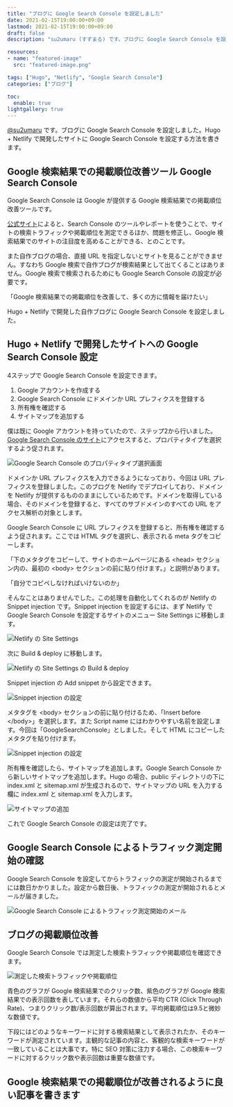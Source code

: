 ```yaml
---
title: "ブログに Google Search Console を設定しました"
date: 2021-02-15T19:00:00+09:00
lastmod: 2021-02-15T19:00:00+09:00
draft: false
description: "su2umaru (すずまる) です。ブログに Google Search Console を設定しました。Hugo + Netlify で開発したサイトに Google Search Console を設定する方法を書きます。"

resources:
- name: "featured-image"
  src: "featured-image.png"

tags: ["Hugo", "Netlify", "Google Search Console"]
categories: ["ブログ"]

toc:
  enable: true
lightgallery: true
---
```


[@su2umaru](https://twitter.com/su2umaru) です。ブログに Google Search Console を設定しました。Hugo + Netlify で開発したサイトに Google Search Console を設定する方法を書きます。

<!--more-->

## Google 検索結果での掲載順位改善ツール Google Search Console

Google Search Console は Google が提供する Google 検索結果での掲載順位改善ツールです。

[公式サイト](https://search.google.com/search-console/about?hl=ja)によると、Search Console のツールやレポートを使うことで、サイトの検索トラフィックや掲載順位を測定できるほか、問題を修正し、Google 検索結果でのサイトの注目度を高めることができる、とのことです。

また自作ブログの場合、直接 URL を指定しないとサイトを見ることができません。すなわち Google 検索で自作ブログが検索結果として出てくることはありません。Google 検索で検索されるためにも Google Search Console の設定が必要です。

「Google 検索結果での掲載順位を改善して、多くの方に情報を届けたい」

Hugo + Netlify で開発した自作ブログに Google Search Console を設定しました。

## Hugo + Netlify で開発したサイトへの Google Search Console 設定

4ステップで Google Search Console を設定できます。

1. Google アカウントを作成する
2. Google Search Console にドメインか URL プレフィクスを登録する
3. 所有権を確認する
4. サイトマップを追加する

僕は既に Google アカウントを持っていたので、ステップ2から行いました。[Google Search Console のサイト](https://search.google.com/search-console/welcome?hl=ja)にアクセスすると、プロパティタイプを選択するよう促されます。

![Google Search Console のプロパティタイプ選択画面](google-search-console.png)

ドメインか URL プレフィクスを入力できるようになっており、今回は URL プレフィクスを登録しました。このブログを Netlify でデプロイしており、ドメインを Netlify が提供するもののままにしているためです。ドメインを取得している場合、そのドメインを登録すると、すべてのサブドメインのすべての URL をアクセス解析の対象とします。

Google Search Console に URL プレフィクスを登録すると、所有権を確認するよう促されます。ここでは HTML タグを選択し、表示される meta タグをコピーします。

「下のメタタグをコピーして、サイトのホームページにある \<head\> セクション内の、最初の \<body\> セクションの前に貼り付けます。」と説明があります。

「自分でコピペしなければいけないのか」

そんなことはありませんでした。この処理を自動化してくれるのが Netlify の Snippet injection です。Snippet injection を設定するには、まず Netlify で Google Search Console を設定するサイトのメニュー Site Settings に移動します。

![Netlify の Site Settings](netlify-site.png)

次に Build & deploy に移動します。

![Netlify の Site Settings の Build & deploy](netlify-site-build-deploy.png)

Snippet injection の Add snippet から設定できます。

![Snippet injection の設定](netlify-site-snippet-injection.png)

メタタグを \<body\> セクションの前に貼り付けるため、「Insert before \</body\>」を選択します。また Script name にはわかりやすい名前を設定します。今回は「GoogleSearchConsole」としました。そして HTML にコピーしたメタタグを貼り付けます。

![Snippet injection の設定](netlify-site-snippet-injection-add.png)

所有権を確認したら、サイトマップを追加します。Google Search Console から新しいサイトマップを追加します。Hugo の場合、public ディレクトリの下に index.xml と sitemap.xml が生成されるので、サイトマップの URL を入力する欄に index.xml と sitemap.xml を入力します。

![サイトマップの追加](sitemap.png)

これで Google Search Console の設定は完了です。

## Google Search Console によるトラフィック測定開始の確認

Google Search Console を設定してからトラフィックの測定が開始されるまでには数日かかりました。設定から数日後、トラフィックの測定が開始されるとメールが届きました。

![Google Search Console によるトラフィック測定開始のメール](mail.png)

## ブログの掲載順位改善

Google Search Console では測定した検索トラフィックや掲載順位を確認できます。

![測定した検索トラフィックや掲載順位](performance.png)

青色のグラフが Google 検索結果でのクリック数、紫色のグラフが Google 検索結果での表示回数を表しています。それらの数値から平均 CTR (Click Through Rate)、つまりクリック数/表示回数が算出されます。平均掲載順位は9.5と微妙な数値です。

下段にはどのようなキーワードに対する検索結果として表示されたか、そのキーワードが測定されています。主観的な記事の内容と、客観的な検索キーワードが一致していることは大事です。特に SEO 対策に注力する場合、この検索キーワードに対するクリック数や表示回数は重要な数値です。

## Google 検索結果での掲載順位が改善されるように良い記事を書きます